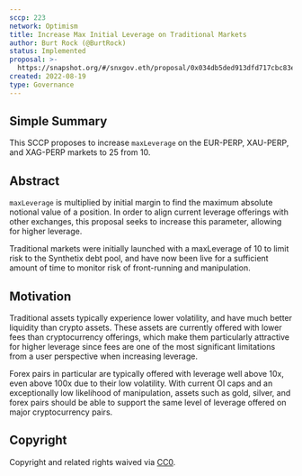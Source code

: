 ```yaml
---
sccp: 223
network: Optimism
title: Increase Max Initial Leverage on Traditional Markets
author: Burt Rock (@BurtRock)
status: Implemented
proposal: >-
  https://snapshot.org/#/snxgov.eth/proposal/0x034db5ded913dfd717cbc83e6383711bec1a917f611acecedd51fb362c1fc238
created: 2022-08-19
type: Governance
---
```


## Simple Summary

<!--"If you can't explain it simply, you don't understand it well enough." Provide a simplified and layman-accessible explanation of the SCCP.-->

This SCCP proposes to increase `maxLeverage` on the EUR-PERP, XAU-PERP, and XAG-PERP markets to 25 from 10.

## Abstract

<!--A short (~200 word) description of the variable change proposed.-->

`maxLeverage` is multiplied by initial margin to find the maximum absolute notional value of a position. In order to align current leverage offerings with other exchanges, this proposal seeks to increase this parameter, allowing for higher leverage.

Traditional markets were initially launched with a maxLeverage of 10 to limit risk to the Synthetix debt pool, and have now been live for a sufficient amount of time to monitor risk of front-running and manipulation.

## Motivation

<!--The motivation is critical for SCCPs that want to update variables within Synthetix. It should clearly explain why the existing variable is not incentive aligned. SCCP submissions without sufficient motivation may be rejected outright.-->

Traditional assets typically experience lower volatility, and have much better liquidity than crypto assets. These assets are currently offered with lower fees than cryptocurrency offerings, which make them particularly attractive for higher leverage since fees are one of the most significant limitations from a user perspective when increasing leverage.

Forex pairs in particular are typically offered with leverage well above 10x, even above 100x due to their low volatility. With current OI caps and an exceptionally low likelihood of manipulation, assets such as gold, silver, and forex pairs should be able to support the same level of leverage offered on major cryptocurrency pairs.

## Copyright

Copyright and related rights waived via [CC0](https://creativecommons.org/publicdomain/zero/1.0/).
